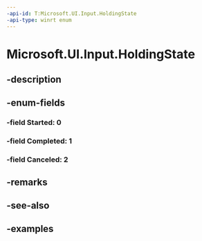 ```yaml
---
-api-id: T:Microsoft.UI.Input.HoldingState
-api-type: winrt enum
---
```


# Microsoft.UI.Input.HoldingState

<!--
public enum HoldingState
-->


## -description

## -enum-fields

### -field Started: 0

### -field Completed: 1

### -field Canceled: 2

## -remarks

## -see-also

## -examples


